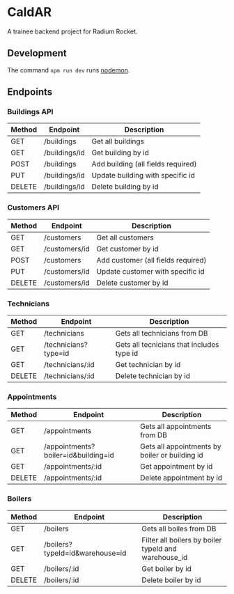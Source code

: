 # CaldAR
A trainee backend project for Radium Rocket.

## Development
The command `npm run dev` runs [nodemon](https://www.npmjs.com/package/nodemon).

## Endpoints
### Buildings API
| Method | Endpoint | Description
|---|---|---|
| GET | /buildings | Get all buildings |
| GET | /buildings/id | Get building by id |
| POST | /buildings | Add building (all fields required) |
| PUT | /buildings/id | Update building with specific id |
| DELETE | /buildings/id | Delete building by id |

### Customers API
| Method | Endpoint | Description
|---|---|---|
| GET | /customers | Get all customers |
| GET | /customers/id | Get customer by id |
| POST | /customers | Add customer (all fields required) |
| PUT | /customers/id | Update customer with specific id |
| DELETE | /customers/id | Delete customer by id |

### Technicians
| Method | Endpoint | Description
|---|---|---|
|GET| /technicians | Gets all technicians from DB |
|GET| /technicians?type=id | Gets all tecnicians that includes type id |
|GET| /technicians/:id | Get technician by id |
|DELETE| /technicians/:id | Delete technician by id |

### Appointments
| Method | Endpoint | Description
|---|---|---|
|GET| /appointments | Gets all appointments from DB |
|GET| /appointments?boiler=id&building=id | Gets all appointments by boiler or building id |
|GET| /appointments/:id | Get appointment by id |
|DELETE| /appointments/:id | Delete appointment by id |

### Boilers
| Method | Endpoint | Description
|---|---|---|
|GET| /boilers | Gets all boiles from DB |
|GET| /boilers?typeId=id&warehouse=id | Filter all boilers by boiler typeId and warehouse_id |
|GET| /boilers/:id | Get boiler by id |
|DELETE| /boilers/:id | Delete boiler by id |
